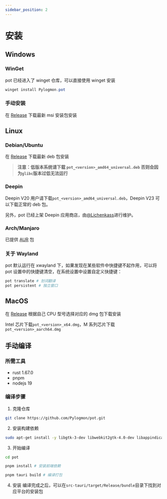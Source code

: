 ```yaml
---
sidebar_position: 2
---
```


# 安装

## Windows

### WinGet

pot 已经进入了 winget 仓库，可以直接使用 winget 安装

```powershell
winget install Pylogmon.pot
```

### 手动安装

在 [Release](https://github.com/Pylogmon/pot/releases) 下载最新 msi 安装包安装

## Linux

### Debian/Ubuntu

在 [Release](https://github.com/Pylogmon/pot/releases) 下载最新 deb 包安装

> **注意：低版本系统请下载 `pot_<version>_amd64_universal.deb` 否则会因为`glibc`版本过低无法运行**

### Deepin

Deepin V20 用户请下载`pot_<version>_amd64_universal.deb`，Deepin V23 可以下载正常的 deb 包。

另外，pot 已经上架 Deepin 应用商店，由[@Lichenkass](https://github.com/Lichenkass)进行维护。

### Arch/Manjaro

已提供 [AUR](https://aur.archlinux.org/packages?O=0&K=pot-translation) 包

### 关于 Wayland

pot 默认运行在 xwayland 下，如果发现在某些软件中快捷键不起作用，可以将 pot 设置中的快捷键清空，在系统设置中设置自定义快捷键：

```bash
pot translate # 划词翻译
pot persistent # 独立窗口
```

## MacOS

在 [Release](https://github.com/Pylogmon/pot/releases) 根据自己 CPU 型号选择对应的 dmg 包下载安装

Intel 芯片下载`pot_<version>_x64.dmg`，M 系列芯片下载`pot_<version>_aarch64.dmg`

## 手动编译

### 所需工具

- rust 1.67.0
- pnpm
- nodejs 19

### 编译步骤

1. 克隆仓库

```bash
git clone https://github.com/Pylogmon/pot.git
```

2. 安装构建依赖

```bash
sudo apt-get install -y libgtk-3-dev libwebkit2gtk-4.0-dev libappindicator3-dev librsvg2-dev patchelf
```

3. 开始编译

```bash
cd pot

pnpm install # 安装前端依赖

pnpm tauri build # 编译打包
```

4. 安装
   编译完成之后，可以在`src-tauri/target/Release/bundle`目录下找到对应平台的安装包

<CommentService />
